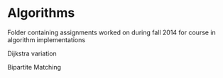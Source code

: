Algorithms
========

Folder containing assignments worked on during fall 2014 for course in algorithm implementations

Dijkstra variation

Bipartite Matching
